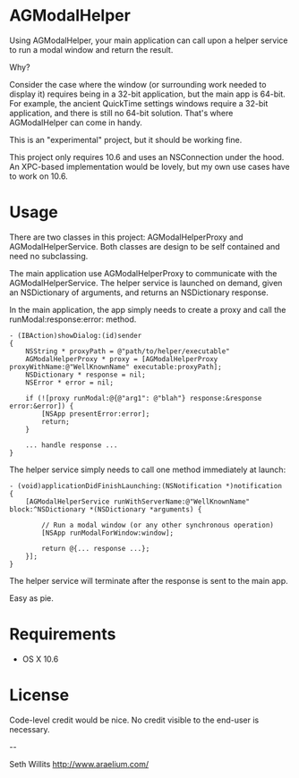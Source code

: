 AGModalHelper
=============

Using AGModalHelper, your main application can call upon a helper
service to run a modal window and return the result.

Why?

Consider the case where the window (or surrounding work needed to
display it) requires being in a 32-bit application, but the main
app is 64-bit. For example, the ancient QuickTime settings windows
require a 32-bit application, and there is still no 64-bit solution.
That's where AGModalHelper can come in handy.

This is an "experimental" project, but it should be working fine.

This project only requires 10.6 and uses an NSConnection under
the hood. An XPC-based implementation would be lovely, but my own
use cases have to work on 10.6.


Usage
=============
There are two classes in this project: AGModalHelperProxy and
AGModalHelperService. Both classes are design to be self contained
and need no subclassing.

The main application use AGModalHelperProxy to communicate with the
AGModalHelperService. The helper service is launched on demand,
given an NSDictionary of arguments, and returns an NSDictionary
response.


In the main application, the app simply needs to create a proxy
and call the runModal:response:error: method.

	- (IBAction)showDialog:(id)sender
	{
		NSString * proxyPath = @"path/to/helper/executable"
		AGModalHelperProxy * proxy = [AGModalHelperProxy proxyWithName:@"WellKnownName" executable:proxyPath];
		NSDictionary * response = nil;
		NSError * error = nil;
		
		if (![proxy runModal:@{@"arg1": @"blah"} response:&response error:&error]) {
			[NSApp presentError:error];
			return;
		}
	
		... handle response ...
	}



The helper service simply needs to call one method immediately at launch:

	- (void)applicationDidFinishLaunching:(NSNotification *)notification
	{
		[AGModalHelperService runWithServerName:@"WellKnownName" block:^NSDictionary *(NSDictionary *arguments) {
		
			// Run a modal window (or any other synchronous operation)
			[NSApp runModalForWindow:window];
		
			return @{... response ...};
		}];
	}


The helper service will terminate after the response is sent to the main app.

Easy as pie.
	


Requirements
=============
- OS X 10.6


License
=============
Code-level credit would be nice. No credit visible to the end-user
is necessary.


--

Seth Willits
http://www.araelium.com/
